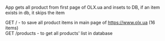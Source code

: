 App gets all product from first page of OLX.ua and insets to DB, if an item exists in db, it skips the item

GET / - to save all product items in main page of https://www.olx.ua (16 items) <br />
GET /products - to get all products' list in database